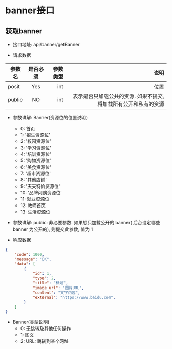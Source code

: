 # banner接口

## 获取banner

- 接口地址: api/banner/getBanner

- 请求数据

| 参数名   | 是否必须  | 参数类型 | 说明      |
| -------- | :-------: | -----:   | -----: |
| posit    | Yes       | int      | 位置    |
| public    | NO       |  int      | 表示是否只加载公共的资源. 如果不提交, 将加载所有公开和私有的资源  |

- 参数详解: Banner(资源位的位置说明)
    - 0: 首页
    - 1: '招生资源位'
    - 2: '校园资源位'
    - 3: '学习资源位'
    - 4: '培训资源位'
    - 5: '购物资源位'
    - 6: '美食资源位'
    - 7: '超市资源位'
    - 8: '其他店铺'
    - 9: '天天特价资源位'
    - 10: '品牌闪购资源位'
    - 11: 就业资源位
    - 12: 教师首页
    - 13: 生活资源位

- 参数详解: public: 非必要参数. 如果想只加载公开的 banner( 后台设定哪些 banner 为公开的), 则提交此参数, 值为 1

- 响应数据
```json
{
    "code": 1000,
    "message": "OK",
    "data": [
        {
            "id": 1,
            "type": 2,
            "title": "标题",
            "image_url": "图片URL",
            "content": "文字内容",
            "external": "https://www.baidu.com",
        }
    ]
}   
```

- Banner(类型说明)
    - 0: 无跳转及其他任何操作
    - 1: 图文
    - 2: URL: 跳转到某个网址
  